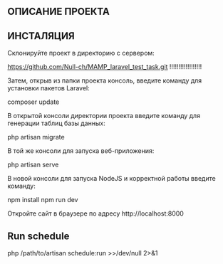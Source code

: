 ## ОПИСАНИЕ ПРОЕКТА

## ИНСТАЛЯЦИЯ
Склонируйте проект в директорию с сервером:

https://github.com/Null-ch/MAMP_laravel_test_task.git !!!!!!!!!!!!!!!!!!

Затем, открыв из папки проекта консоль, введите команду для установки пакетов Laravel:

composer update

В открытой консоли директории проекта введите команду для генерации таблиц базы данных:

php artisan migrate

В той же консоли для запуска веб-приложения:

php artisan serve

В новой консоли для запуска NodeJS и корректной работы введите команду:

npm install npm run dev

Откройте сайт в браузере по адресу http://localhost:8000

## Run schedule

php /path/to/artisan schedule:run >>/dev/null 2>&1